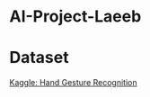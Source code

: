 # AI-Project-Laeeb

# Dataset
[Kaggle: Hand Gesture Recognition](https://www.kaggle.com/datasets/aryarishabh/hand-gesture-recognition-dataset)
